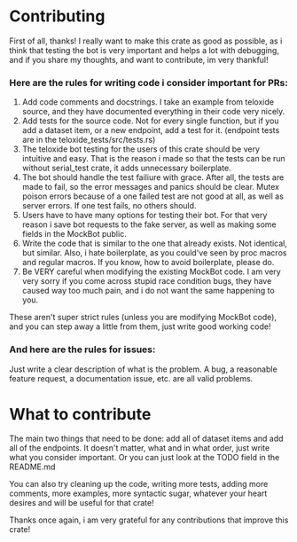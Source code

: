 # Contributing

First of all, thanks! I really want to make this crate as good as possible, as i think that testing the bot is very important and helps a lot with debugging, and if you share my thoughts, and want to contribute, im very thankful!

### Here are the rules for writing code i consider important for PRs:

1. Add code comments and docstrings. I take an example from teloxide source, and they have documented everything in their code very nicely.
2. Add tests for the source code. Not for every single function, but if you add a dataset item, or a new endpoint, add a test for it. (endpoint tests are in the teloxide_tests/src/tests.rs)
3. The teloxide bot testing for the users of this crate should be very intuitive and easy. That is the reason i made so that the tests can be run without serial_test crate, it adds unnecessary boilerplate.
4. The bot should handle the test failiure with grace. After all, the tests are made to fail, so the error messages and panics should be clear. Mutex poison errors because of a one failed test are not good at all, as well as server errors. If one test fails, no others should.
5. Users have to have many options for testing their bot. For that very reason i save bot requests to the fake server, as well as making some fields in the MockBot public.
6. Write the code that is similar to the one that already exists. Not identical, but similar. Also, i hate boilerplate, as you could've seen by proc macros and regular macros. If you know, how to avoid boilerplate, please do.
7. Be VERY careful when modifying the existing MockBot code. I am very very sorry if you come across stupid race condition bugs, they have caused way too much pain, and i do not want the same happening to you.

These aren't super strict rules (unless you are modifying MockBot code), and you can step away a little from them, just write good working code!

### And here are the rules for issues:

Just write a clear description of what is the problem. A bug, a reasonable feature request, a documentation issue, etc. are all valid problems.

# What to contribute

The main two things that need to be done: add all of dataset items and add all of the endpoints. It doesn't matter, what and in what order, just write what you consider important. Or you can just look at the TODO field in the README.md

You can also try cleaning up the code, writing more tests, adding more comments, more examples, more syntactic sugar, whatever your heart desires and will be useful for that crate!

Thanks once again, i am very grateful for any contributions that improve this crate!
